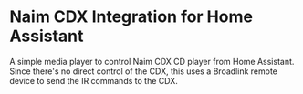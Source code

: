 # Naim CDX Integration for Home Assistant

A simple media player to control Naim CDX CD player from Home Assistant. Since there's no direct control of the CDX, this uses a Broadlink remote device to send the IR commands to the CDX.
